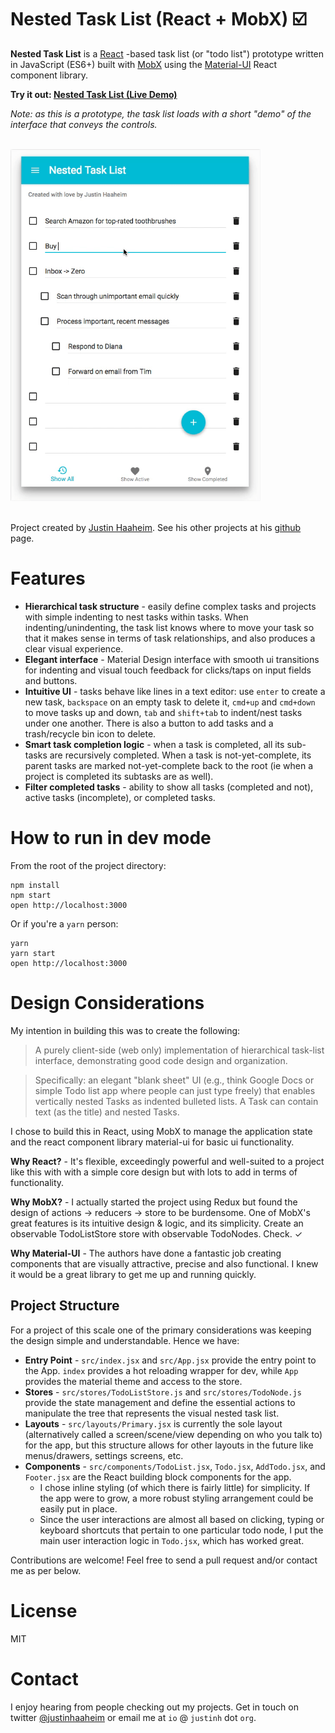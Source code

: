 Nested Task List (React + MobX) ☑️
=====================

**Nested Task List** is a [React](https://facebook.github.io/react) -based task list (or "todo list") prototype written in JavaScript (ES6+) built with [MobX](https://mobxjs.github.io/mobx) using the [Material-UI](http://www.material-ui.com/) React component library.

**Try it out: [Nested Task List (Live Demo)](https://rawgit.com/justinhaaheim/nested-task-list-mobx-react/master/build/index.html)**

*Note: as this is a prototype, the task list loads with a short "demo" of the interface that conveys the controls.*

&nbsp;<br />
<img src="./screenshots/Nested Task List demo screengrab.gif" alt="Nested Task List gif demo" width=400 />
&nbsp;<br />
&nbsp;<br />

Project created by [Justin Haaheim](https://github.com/justinhaaheim). See his other projects at his [github](https://github.com/justinhaaheim) page.

# Features

- **Hierarchical task structure** - easily define complex tasks and projects with simple indenting to nest tasks within tasks. When indenting/unindenting, the task list knows where to move your task so that it makes sense in terms of task relationships, and also produces a clear visual experience.
- **Elegant interface** - Material Design interface with smooth ui transitions for indenting and visual touch feedback for clicks/taps on input fields and buttons.
- **Intuitive UI** - tasks behave like lines in a text editor: use `enter` to create a new task, `backspace` on an empty task to delete it, `cmd+up` and `cmd+down` to move tasks up and down, `tab` and `shift+tab` to indent/nest tasks under one another. There is also a button to add tasks and a trash/recycle bin icon to delete.
- **Smart task completion logic** - when a task is completed, all its sub-tasks are recursively completed. When a task is not-yet-complete, its parent tasks are marked not-yet-complete back to the root (ie when a project is completed its subtasks are as well).
- **Filter completed tasks** - ability to show all tasks (completed and not), active tasks (incomplete), or completed tasks.

# How to run in dev mode

From the root of the project directory:

```
npm install
npm start
open http://localhost:3000
```

Or if you're a `yarn` person:

```
yarn
yarn start
open http://localhost:3000
```

# Design Considerations

My intention in building this was to create the following:

> A purely client-side (web only) implementation of hierarchical task-list interface, demonstrating good code design and organization.

> Specifically: an elegant "blank sheet" UI (e.g., think Google Docs or simple Todo list app where people can just type freely) that enables vertically nested Tasks as indented bulleted lists. A Task can contain text (as the title) and nested Tasks.

I chose to build this in React, using MobX to manage the application state and the react component library material-ui for basic ui functionality.

**Why React?** - It's flexible, exceedingly powerful and well-suited to a project like this with with a simple core design but with lots to add in terms of functionality.

**Why MobX?** - I actually started the project using Redux but found the design of actions -> reducers -> store to be burdensome. One of MobX's great features is its intuitive design & logic, and its simplicity. Create an observable TodoListStore store with observable TodoNodes. Check. ✓

**Why Material-UI** - The authors have done a fantastic job creating components that are visually attractive, precise and also functional. I knew it would be a great library to get me up and running quickly.

## Project Structure

For a project of this scale one of the primary considerations was keeping the design simple and understandable. Hence we have:

- **Entry Point** - `src/index.jsx` and `src/App.jsx` provide the entry point to the App. `index` provides a hot reloading wrapper for dev, while `App` provides the material theme and access to the store.
- **Stores** - `src/stores/TodoListStore.js` and `src/stores/TodoNode.js` provide the state management and define the essential actions to manipulate the tree that represents the visual nested task list.
- **Layouts** - `src/layouts/Primary.jsx` is currently the sole layout (alternatively called a screen/scene/view depending on who you talk to) for the app, but this structure allows for other layouts in the future like menus/drawers, settings screens, etc.
- **Components** - `src/components/TodoList.jsx`, `Todo.jsx`, `AddTodo.jsx`, and `Footer.jsx` are the React building block components for the app.
  - I chose inline styling (of which there is fairly little) for simplicity. If the app were to grow, a more robust styling arrangement could be easily put in place.
  - Since the user interactions are almost all based on clicking, typing or keyboard shortcuts that pertain to one particular todo node, I put the main user interaction logic in `Todo.jsx`, which has worked great.

Contributions are welcome! Feel free to send a pull request and/or contact me as per below.

# License

MIT

# Contact

I enjoy hearing from people checking out my projects. Get in touch on twitter [@justinhaaheim](https://twitter.com/justinhaaheim) or email me at `io` @ `justinh` dot `org`.

